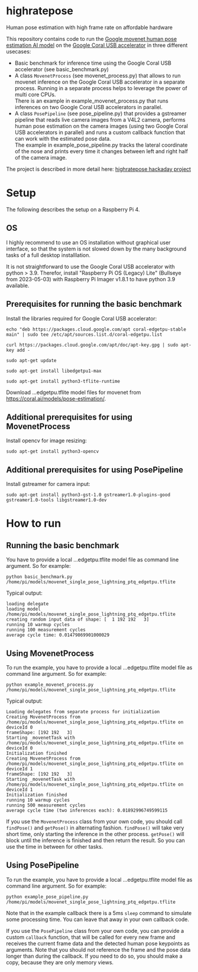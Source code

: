# highratepose
Human pose estimation with high frame rate on affordable hardware

This repository contains code to run the [Google movenet human pose estimation AI model](https://www.tensorflow.org/hub/tutorials/movenet) on the [Google Coral USB accelerator](https://coral.ai/) in three different usecases:

 - Basic benchmark for inference time using the Google Coral USB accelerator (see basic_benchmark.py)
 - A class `MovenetProcess` (see movenet_process.py) that allows to run movenet inference on the Google Coral USB accelerator in a separate process. Running in a separate process helps to leverage the power of multi core CPUs.\
 There is an example in example_movenet_process.py that runs inferences on two Google Coral USB accelerators in parallel.
 - A class `PosePipeline` (see pose_pipeline.py) that provides a gstreamer pipeline that reads live camera images from a V4L2 camera, performs human pose estimation on the camera images (using two Google Coral USB accelerators in parallel) and runs a custom callback function that can work with the estimated pose data.\
 The example in example_pose_pipeline.py tracks the lateral coordinate of the nose and prints every time it changes between left and right half of the camera image.

The project is described in more detail here: [highratepose hackaday project](https://hackaday.io/project/193513-highratepose)

# Setup

The following describes the setup on a Raspberry Pi 4.

## OS

I highly recommend to use an OS installation without graphical user interface, so that the system is not slowed down by the many background tasks of a full desktop installlation.

It is not straightforward to use the Google Coral USB accelerator with python > 3.9. Therefor, install "Raspberry Pi OS (Legacy) Lite" (Bullseye from 2023-05-03) with Raspberry Pi Imager v1.8.1 to have python 3.9 available.

## Prerequisites for running the basic benchmark

Install the libraries required for Google Coral USB accelerator:
```
echo "deb https://packages.cloud.google.com/apt coral-edgetpu-stable main" | sudo tee /etc/apt/sources.list.d/coral-edgetpu.list

curl https://packages.cloud.google.com/apt/doc/apt-key.gpg | sudo apt-key add -

sudo apt-get update

sudo apt-get install libedgetpu1-max

sudo apt-get install python3-tflite-runtime
```

Download ...edgetpu.tflite model files for movenet from https://coral.ai/models/pose-estimation/.

## Additional prerequisites for using MovenetProcess
Install opencv for image resizing:
```
sudo apt-get install python3-opencv
```
<!--sudo apt-get install python3-psutil-->

## Additional prerequisites for using PosePipeline
Install gstreamer for camera input:
```
sudo apt-get install python3-gst-1.0 gstreamer1.0-plugins-good gstreamer1.0-tools libgstreamer1.0-dev
```

# How to run

## Running the basic benchmark
You have to provide a local ...edgetpu.tflite model file as command line argument. So for example:
```
python basic_benchmark.py /home/pi/models/movenet_single_pose_lightning_ptq_edgetpu.tflite
```
Typical output:
```
loading delegate
loading model /home/pi/models/movenet_single_pose_lightning_ptq_edgetpu.tflite
creating random input data of shape: [  1 192 192   3]
running 10 warmup cycles
running 100 measurement cycles
average cycle time: 0.01479869901000029
```
## Using MovenetProcess
To run the example, you have to provide a local ...edgetpu.tflite model file as command line argument. So for example:
```
python example_movenet_process.py /home/pi/models/movenet_single_pose_lightning_ptq_edgetpu.tflite
```
Typical output:
```
Loading delegates from separate process for initialization
Creating MovenetProcess from /home/pi/models/movenet_single_pose_lightning_ptq_edgetpu.tflite on deviceId 0
frameShape: [192 192   3]
Starting _movenetTask with /home/pi/models/movenet_single_pose_lightning_ptq_edgetpu.tflite on deviceId 0
Initialization finished
Creating MovenetProcess from /home/pi/models/movenet_single_pose_lightning_ptq_edgetpu.tflite on deviceId 1
frameShape: [192 192   3]
Starting _movenetTask with /home/pi/models/movenet_single_pose_lightning_ptq_edgetpu.tflite on deviceId 1
Initialization finished
running 10 warmup cycles
running 500 measurement cycles
average cycle time (two inferences each): 0.01892996749599115
```
If you use the `MovenetProcess` class from your own code, you should call `findPose()` and `getPose()` in alternating fashion. `findPose()` will take very short time, only starting the inference in the other process. `getPose()` will block until the inference is finished and then return the result. So you can use the time in between for other tasks.

## Using PosePipeline
To run the example, you have to provide a local ...edgetpu.tflite model file as command line argument. So for example:
```
python example_pose_pipeline.py /home/pi/models/movenet_single_pose_lightning_ptq_edgetpu.tflite
```
Note that in the example callback there is a 5ms `sleep` command to simulate some processing time. You can leave that away in your own callback code.

If you use the `PosePipeline` class from your own code, you can provide a custom `callback` function, that will be called for every new frame and receives the current frame data and the detected human pose keypoints as arguments. Note that you should not reference the frame and the pose data longer than during the callback. If you need to do so, you should make a copy, because they are only memory views.
